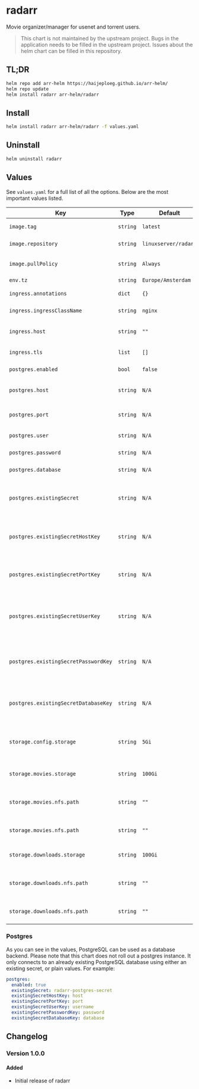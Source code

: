 # radarr

Movie organizer/manager for usenet and torrent users.

> This chart is not maintained by the upstream project. Bugs in the application needs to be filled in the upstream project. Issues about the helm chart can be filled in this repository.

## TL;DR

```bash
helm repo add arr-helm https://haijeploeg.github.io/arr-helm/
helm repo update
helm install radarr arr-helm/radarr
```

## Install

```bash
helm install radarr arr-helm/radarr -f values.yaml
```

## Uninstall

```bash
helm uninstall radarr
```

## Values

See `values.yaml` for a full list of all the options. Below are the most important values listed.

| Key | Type | Default | Description |
| --- | --- | --- | --- |
| `image.tag` | `string` | `latest` | The tag of the image to use |
| `image.repository` | `string` | `linuxserver/radarr` | The image to use |
| `image.pullPolicy` | `string` | `Always` | The `imagePullPolicy` setting |
| `env.tz` | `string` | `Europe/Amsterdam` | The timezone |
| `ingress.annotations` | `dict` | `{}` | Annotations for the ingress |
| `ingress.ingressClassName` | `string` | `nginx` | The className of the ingress |
| `ingress.host` | `string` | `""` | The hostname to run the application |
| `ingress.tls` | `list` | `[]` | TLS settings for the ingress |
| `postgres.enabled` | `bool` | `false` | Enable postgres backend |
| `postgres.host` | `string` | `N/A` | Hostname of the postgres database |
| `postgres.port` | `string` | `N/A` | The port to connect to the database |
| `postgres.user` | `string` | `N/A` | The postgres username |
| `postgres.password` | `string` | `N/A` | The postgres password |
| `postgres.database` | `string` | `N/A` | The name of the database |
| `postgres.existingSecret` | `string` | `N/A` | The name of the secret that holds the information of Postgres |
| `postgres.existingSecretHostKey` | `string` | `N/A` | The key withing the `existingSecret` that holds the postgres host |
| `postgres.existingSecretPortKey` | `string` | `N/A` | The key withing the `existingSecret` that holds the postgres port |
| `postgres.existingSecretUserKey` | `string` | `N/A` | The key withing the `existingSecret` that holds the postgres username |
| `postgres.existingSecretPasswordKey` | `string` | `N/A` | The key withing the `existingSecret` that holds the postgres password |
| `postgres.existingSecretDatabaseKey` | `string` | `N/A` | The key withing the `existingSecret` that holds the postgres host |
| `storage.config.storage` | `string` | `5Gi` | The amount of storage mounted on the configuration folder |
| `storage.movies.storage` | `string` | `100Gi` | The amount of storage behind the NFS folder |
| `storage.movies.nfs.path` | `string` | `""` | The path on the NFS server that holds the movies |
| `storage.movies.nfs.path` | `string` | `""` | The fqdn to the server hosting the NFS share |
| `storage.downloads.storage` | `string` | `100Gi` | The amount of storage behind the NFS folder |
| `storage.downloads.nfs.path` | `string` | `""` | The path on the NFS server that holds the downloads |
| `storage.downloads.nfs.path` | `string` | `""` | The fqdn to the server hosting the NFS share |

### Postgres

As you can see in the values, PostgreSQL can be used as a database backend. Please note that this chart does not roll out a postgres instance. It only connects to an already existing PostgreSQL database using either an existing secret, or plain values. For example:

```yaml
postgres:
  enabled: true
  existingSecret: radarr-postgres-secret
  existingSecretHostKey: host
  existingSecretPortKey: port
  existingSecretUserKey: username
  existingSecretPasswordKey: password
  existingSecretDatabaseKey: database
```

## Changelog

### Version 1.0.0

#### Added

- Initial release of radarr
